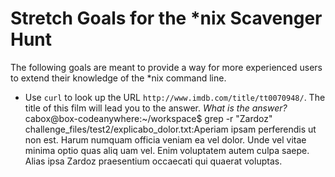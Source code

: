 # Stretch Goals for the *nix Scavenger Hunt

The following goals are meant to provide a way for more experienced users to
extend their knowledge of the *nix command line.

* Use `curl` to look up the URL `http://www.imdb.com/title/tt0070948/`. The title of this film will lead you to the answer. *What is the answer?*
cabox@box-codeanywhere:~/workspace$ grep -r "Zardoz"                                                                                                            
challenge_files/test2/explicabo_dolor.txt:Aperiam ipsam perferendis ut non est. Harum numquam officia veniam ea vel dolor. Unde vel vitae minima optio quas aliq
uam vel. Enim voluptatem autem culpa saepe. Alias ipsa Zardoz praesentium occaecati qui quaerat voluptas.                                                       
